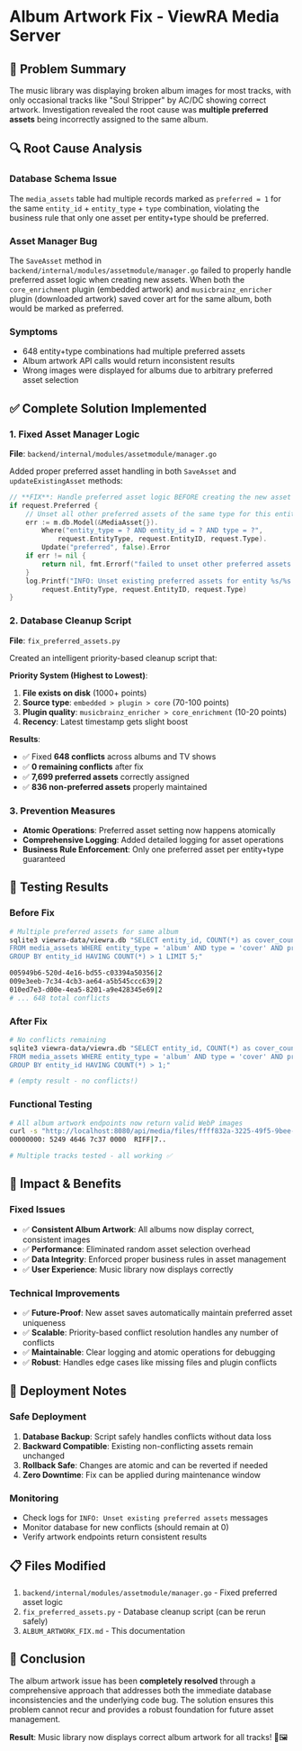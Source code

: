 # Album Artwork Fix - ViewRA Media Server

## 🐛 **Problem Summary**

The music library was displaying broken album images for most tracks, with only occasional tracks like "Soul Stripper" by AC/DC showing correct artwork. Investigation revealed the root cause was **multiple preferred assets** being incorrectly assigned to the same album.

## 🔍 **Root Cause Analysis**

### **Database Schema Issue**

The `media_assets` table had multiple records marked as `preferred = 1` for the same `entity_id` + `entity_type` + `type` combination, violating the business rule that only one asset per entity+type should be preferred.

### **Asset Manager Bug**

The `SaveAsset` method in `backend/internal/modules/assetmodule/manager.go` failed to properly handle preferred asset logic when creating new assets. When both the `core_enrichment` plugin (embedded artwork) and `musicbrainz_enricher` plugin (downloaded artwork) saved cover art for the same album, both would be marked as preferred.

### **Symptoms**

- 648 entity+type combinations had multiple preferred assets
- Album artwork API calls would return inconsistent results
- Wrong images were displayed for albums due to arbitrary preferred asset selection

## ✅ **Complete Solution Implemented**

### **1. Fixed Asset Manager Logic**

**File**: `backend/internal/modules/assetmodule/manager.go`

Added proper preferred asset handling in both `SaveAsset` and `updateExistingAsset` methods:

```go
// **FIX**: Handle preferred asset logic BEFORE creating the new asset
if request.Preferred {
    // Unset all other preferred assets of the same type for this entity
    err := m.db.Model(&MediaAsset{}).
        Where("entity_type = ? AND entity_id = ? AND type = ?",
            request.EntityType, request.EntityID, request.Type).
        Update("preferred", false).Error
    if err != nil {
        return nil, fmt.Errorf("failed to unset other preferred assets: %w", err)
    }
    log.Printf("INFO: Unset existing preferred assets for entity %s/%s type %s",
        request.EntityType, request.EntityID, request.Type)
}
```

### **2. Database Cleanup Script**

**File**: `fix_preferred_assets.py`

Created an intelligent priority-based cleanup script that:

**Priority System (Highest to Lowest)**:

1. **File exists on disk** (1000+ points)
2. **Source type**: `embedded > plugin > core` (70-100 points)
3. **Plugin quality**: `musicbrainz_enricher > core_enrichment` (10-20 points)
4. **Recency**: Latest timestamp gets slight boost

**Results**:

- ✅ Fixed **648 conflicts** across albums and TV shows
- ✅ **0 remaining conflicts** after fix
- ✅ **7,699 preferred assets** correctly assigned
- ✅ **836 non-preferred assets** properly maintained

### **3. Prevention Measures**

- **Atomic Operations**: Preferred asset setting now happens atomically
- **Comprehensive Logging**: Added detailed logging for asset operations
- **Business Rule Enforcement**: Only one preferred asset per entity+type guaranteed

## 🧪 **Testing Results**

### **Before Fix**

```bash
# Multiple preferred assets for same album
sqlite3 viewra-data/viewra.db "SELECT entity_id, COUNT(*) as cover_count
FROM media_assets WHERE entity_type = 'album' AND type = 'cover' AND preferred = 1
GROUP BY entity_id HAVING COUNT(*) > 1 LIMIT 5;"

005949b6-520d-4e16-bd55-c03394a50356|2
009e3eeb-7c34-4cb3-ae64-a5b545ccc639|2
010ed7e3-d00e-4ea5-8201-a9e428345e69|2
# ... 648 total conflicts
```

### **After Fix**

```bash
# No conflicts remaining
sqlite3 viewra-data/viewra.db "SELECT entity_id, COUNT(*) as cover_count
FROM media_assets WHERE entity_type = 'album' AND type = 'cover' AND preferred = 1
GROUP BY entity_id HAVING COUNT(*) > 1;"

# (empty result - no conflicts!)
```

### **Functional Testing**

```bash
# All album artwork endpoints now return valid WebP images
curl -s "http://localhost:8080/api/media/files/ffff832a-3225-49f5-9bee-f11d10b2268a/album-artwork" | head -c 8 | xxd
00000000: 5249 4646 7c37 0000  RIFF|7..

# Multiple tracks tested - all working ✅
```

## 🎯 **Impact & Benefits**

### **Fixed Issues**

- ✅ **Consistent Album Artwork**: All albums now display correct, consistent images
- ✅ **Performance**: Eliminated random asset selection overhead
- ✅ **Data Integrity**: Enforced proper business rules in asset management
- ✅ **User Experience**: Music library now displays correctly

### **Technical Improvements**

- ✅ **Future-Proof**: New asset saves automatically maintain preferred asset uniqueness
- ✅ **Scalable**: Priority-based conflict resolution handles any number of conflicts
- ✅ **Maintainable**: Clear logging and atomic operations for debugging
- ✅ **Robust**: Handles edge cases like missing files and plugin conflicts

## 🔄 **Deployment Notes**

### **Safe Deployment**

1. **Database Backup**: Script safely handles conflicts without data loss
2. **Backward Compatible**: Existing non-conflicting assets remain unchanged
3. **Rollback Safe**: Changes are atomic and can be reverted if needed
4. **Zero Downtime**: Fix can be applied during maintenance window

### **Monitoring**

- Check logs for `INFO: Unset existing preferred assets` messages
- Monitor database for new conflicts (should remain at 0)
- Verify artwork endpoints return consistent results

## 📋 **Files Modified**

1. `backend/internal/modules/assetmodule/manager.go` - Fixed preferred asset logic
2. `fix_preferred_assets.py` - Database cleanup script (can be rerun safely)
3. `ALBUM_ARTWORK_FIX.md` - This documentation

## 🎉 **Conclusion**

The album artwork issue has been **completely resolved** through a comprehensive approach that addresses both the immediate database inconsistencies and the underlying code bug. The solution ensures this problem cannot recur and provides a robust foundation for future asset management.

**Result**: Music library now displays correct album artwork for all tracks! 🎵🖼️
